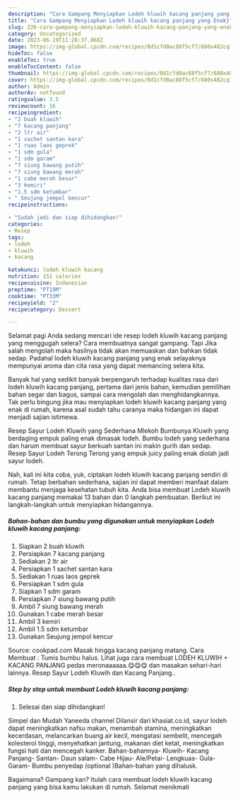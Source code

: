 ```yaml
---
description: "Cara Gampang Menyiapkan Lodeh kluwih kacang panjang yang Enak}"
title: "Cara Gampang Menyiapkan Lodeh kluwih kacang panjang yang Enak}"
slug: 226-cara-gampang-menyiapkan-lodeh-kluwih-kacang-panjang-yang-enak
category: Uncategorized
date: 2023-06-19T11:28:37.868Z
image: https://img-global.cpcdn.com/recipes/0d1cfd0ac88f5cf7/680x482cq70/lodeh-kluwih-kacang-panjang-foto-resep-utama.jpg
hideToc: false
enableToc: true
enableTocContent: false
thumbnail: https://img-global.cpcdn.com/recipes/0d1cfd0ac88f5cf7/680x482cq70/lodeh-kluwih-kacang-panjang-foto-resep-utama.jpg
cover: https://img-global.cpcdn.com/recipes/0d1cfd0ac88f5cf7/680x482cq70/lodeh-kluwih-kacang-panjang-foto-resep-utama.jpg
author: Admin
authorAv: notfound
ratingvalue: 3.5
reviewcount: 16
recipeingredient:
- "2 buah kluwih"
- "7 kacang panjang"
- "2 ltr air"
- "1 sachet santan kara"
- "1 ruas laos geprek"
- "1 sdm gula"
- "1 sdm garam"
- "7 siung bawang putih"
- "7 siung bawang merah"
- "1 cabe merah besar"
- "3 kemiri"
- "1.5 sdm ketumbar"
- " Seujung jempol kencur"
recipeinstructions:

- "Sudah jadi dan siap dihidangkan!"
categories:
- Resep
tags:
- lodeh
- kluwih
- kacang

katakunci: lodeh kluwih kacang 
nutrition: 151 calories
recipecuisine: Indonesian
preptime: "PT19M"
cooktime: "PT33M"
recipeyield: "2"
recipecategory: Dessert

---
```



Selamat pagi Anda sedang mencari ide resep lodeh kluwih kacang panjang yang menggugah selera? Cara membuatnya sangat gampang. Tapi Jika salah mengolah maka hasilnya tidak akan memuaskan dan bahkan tidak sedap. Padahal lodeh kluwih kacang panjang yang enak selayaknya mempunyai aroma dan cita rasa yang dapat memancing selera kita.


Banyak hal yang sedikit banyak berpengaruh terhadap kualitas rasa dari lodeh kluwih kacang panjang, pertama dari jenis bahan, kemudian pemilihan bahan segar dan bagus, sampai cara mengolah dan menghidangkannya. Tak perlu bingung jika mau menyiapkan lodeh kluwih kacang panjang yang enak di rumah, karena asal sudah tahu caranya maka hidangan ini dapat menjadi sajian istimewa.

Resep Sayur Lodeh Kluwih yang Sederhana Mlekoh Bumbunya Kluwih yang berdaging empuk paling enak dimasak lodeh. Bumbu lodeh yang sederhana dan harum membuat sayur berkuah santan ini makin gurih dan sedap. Resep Sayur Lodeh Terong Terong yang empuk juicy paling enak diolah jadi sayur lodeh.


Nah, kali ini kita coba, yuk, ciptakan lodeh kluwih kacang panjang sendiri di rumah. Tetap berbahan sederhana, sajian ini dapat memberi manfaat dalam membantu menjaga kesehatan tubuh kita. Anda bisa membuat Lodeh kluwih kacang panjang memakai 13 bahan dan 0 langkah pembuatan. Berikut ini langkah-langkah untuk menyiapkan hidangannya.

<!--inarticleads1-->

##### Bahan-bahan dan bumbu yang digunakan untuk menyiapkan Lodeh kluwih kacang panjang:

1. Siapkan 2 buah kluwih
1. Persiapkan 7 kacang panjang
1. Sediakan 2 ltr air
1. Persiapkan 1 sachet santan kara
1. Sediakan 1 ruas laos geprek
1. Persiapkan 1 sdm gula
1. Siapkan 1 sdm garam
1. Persiapkan 7 siung bawang putih
1. Ambil 7 siung bawang merah
1. Gunakan 1 cabe merah besar
1. Ambil 3 kemiri
1. Ambil 1.5 sdm ketumbar
1. Gunakan  Seujung jempol kencur


Source: cookpad.com Masak hingga kacang panjang matang. Cara Membuat : Tumis bumbu halus. Lihat juga cara membuat LODEH KLUWIH + KACANG PANJANG pedas meronaaaaaa.😋😋😋 dan masakan sehari-hari lainnya. Resep Sayur Lodeh Kluwih dan Kacang Panjang.. 

<!--inarticleads2-->

##### Step by step untuk membuat Lodeh kluwih kacang panjang:


1. Selesai dan siap dihidangkan!

Simpel dan Mudah Yaneeda channel Dilansir dari khasiat.co.id, sayur lodeh dapat meningkatkan nafsu makan, menambah stamina, meningkatkan kecerdasan, melancarkan buang air kecil, mengatasi sembelit, mencegah kolesterol tinggi, menyehatkan jantung, makanan diet ketat, meningkatkan fungsi hati dan mencegah kanker. Bahan-bahannya- Kluwih- Kacang Panjang- Santan- Daun salam- Cabe Hijau- Ale/Petai- Lengkuas- Gula- Garam- Bumbu penyedap (optional )Bahan-bahan yang dihalusk. 

Bagaimana? Gampang kan? Itulah cara membuat lodeh kluwih kacang panjang yang bisa kamu lakukan di rumah. Selamat menikmati
